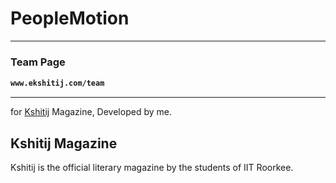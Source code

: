 PeopleMotion
============
<hr>
<h3>Team Page</h3>
<code><h4>www.ekshitij.com/team</h4></code><hr>for <a href="http://ekshitij.com">Kshitij</a> Magazine, Developed by me.

<h2>Kshitij Magazine</h2>
Kshitij is the official literary magazine by the students of IIT Roorkee. <br>
